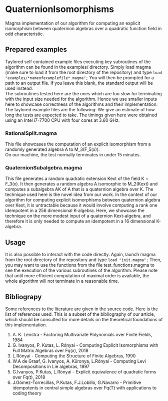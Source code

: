 # QuaternionIsomorphisms
Magma implementation of our algorithm for computing an explicit isomorphism between quaternion algebras over a quadratic function field in odd characteristic.

## Prepared examples
Taylored self contained example files executing key subroutines of the algorithm can be found in the examples/ directory. Simply load magma (make sure to load it from the root directory of the repository) and type ```load "examples/*nameofexamplefile*.magma";```  You will then be prompted for a path to an output file. If you leave this blank, the standard output will be used instead.  
The subroutines tested here are the ones which are too slow for terminating with the input size needed for the algorithm. Hence we use smaller inputs here to showcase correctness of the algorithms and their implementation.  
The taylored example files are the following:
We give an estimate of how long the tests are expected to take. The timings given here were obtained using an Intel i7-7700 CPU with four cores at 3.60 GHz.

### RationalSplit.magma
This file showcases the computation of an explicit isomorphism from a randomly generated algebra A to M_3(F_5(x)).  
On our machine, the test normally terminates in under 15 minutes.

### QuaternionSubalgebra.magma
This file generates a random quadratic extension Kext of the field K = F_3(x). It then generates a random algebra A isomorphic to M_2(Kext) and computes a subalgebra AK of A that is a quaternion algebra over K.
The technique used here is the novel idea from our work. In the context of our algorithm for computing explicit isomorphisms between quaternion algebra over Kext, it is untractable because it would involve computing a rank one idempotent in a 256 dimensional K-algebra. Here, we showcase the technique on the more modest input of a quaternion Kext-algebra, and therefore it is only needed to compute an idempotent in a 16 dimensional K-algebra.

## Usage
It is also possible to interact with the code directly. Again, launch magma from the root directory of the repository and type ```load "init.magma";```
Then, you may want to use the functions from the file test_functions.magma to see the execution of the various subroutines of the algorithm.
Please note that until more efficient computation of maximal order is available, the whole algorithm will not terminate in a reasonable time.

## Bibliograpy
Some references to the literature are given in the source code. Here is the list of references used. This is a subset of the bibliography of our article, which should be consulted for more details on the theoretical foundations of this implementation.


1. A. K. Lenstra - Factoring Multivariate Polynomials over Finite Fields, 1984
2. G. Ivanyos, P. Kutas, L. Rónyai - Computing Explicit Isomorphisms with Full Matrix Algebras over Fq(x), 2018
3. L.Rónyai - 	Computing the Structure of Finite Algebras, 1990
4. W.A de Graaf, G. Ivanyos, A. Küronya, L.Rónyai - Computing Levi Decompositions in Lie algebras, 1997
5. G.Ivanyos, P.Kutas, L.Rónyai - Explicit equivalence of quadratic forms over Fq(t), 2018
6. J.Gómez-Torrecillas, P.Kutas, F.J.Lobillo, G.Navarro - Primitive idempotents in central simple algebras over Fq(T) with applications to coding theory

